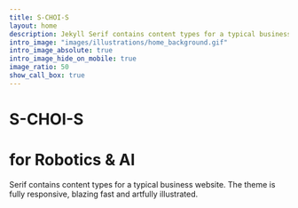 ```yaml
---
title: S-CHOI-S
layout: home
description: Jekyll Serif contains content types for a typical business website. The theme is fully responsive, blazing fast and artfully illustrated.
intro_image: "images/illustrations/home_background.gif"
intro_image_absolute: true
intro_image_hide_on_mobile: true
image_ratio: 50
show_call_box: true
---
```


# S-CHOI-S
# for Robotics & AI

Serif contains content types for a typical business website. The theme is fully responsive, blazing fast and artfully illustrated.


